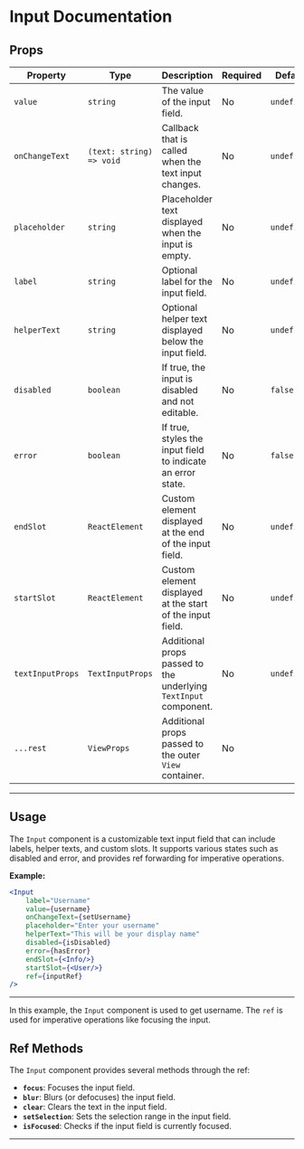 # Input Documentation

## Props

| Property         | Type                     | Description                                                      | Required | Default     |
|------------------|--------------------------|------------------------------------------------------------------|----------|-------------|
| `value`          | `string`                 | The value of the input field.                                    | No       | `undefined` |
| `onChangeText`   | `(text: string) => void` | Callback that is called when the text input changes.             | No       | `undefined` |
| `placeholder`    | `string`                 | Placeholder text displayed when the input is empty.              | No       | `undefined` |
| `label`          | `string`                 | Optional label for the input field.                              | No       | `undefined` |
| `helperText`     | `string`                 | Optional helper text displayed below the input field.            | No       | `undefined` |
| `disabled`       | `boolean`                | If true, the input is disabled and not editable.                 | No       | `false`     |
| `error`          | `boolean`                | If true, styles the input field to indicate an error state.      | No       | `false`     |
| `endSlot`        | `ReactElement`           | Custom element displayed at the end of the input field.          | No       | `undefined` |
| `startSlot`      | `ReactElement`           | Custom element displayed at the start of the input field.        | No       | `undefined` |
| `textInputProps` | `TextInputProps`         | Additional props passed to the underlying `TextInput` component. | No       | `undefined` |
| `...rest`        | `ViewProps`              | Additional props passed to the outer `View` container.           | No       |             |

---

## Usage

The `Input` component is a customizable text input field that can include labels, helper texts, and custom slots. It
supports various states such as disabled and error, and provides ref forwarding for imperative operations.

**Example:**

```jsx
<Input
    label="Username"
    value={username}
    onChangeText={setUsername}
    placeholder="Enter your username"
    helperText="This will be your display name"
    disabled={isDisabled}
    error={hasError}
    endSlot={<Info/>}
    startSlot={<User/>}
    ref={inputRef}
/>
```

---

In this example, the `Input` component is used to get username. The `ref` is used for imperative operations like
focusing the input.

## Ref Methods

The `Input` component provides several methods through the ref:

- **`focus`**: Focuses the input field.
- **`blur`**: Blurs (or defocuses) the input field.
- **`clear`**: Clears the text in the input field.
- **`setSelection`**: Sets the selection range in the input field.
- **`isFocused`**: Checks if the input field is currently focused.

---
